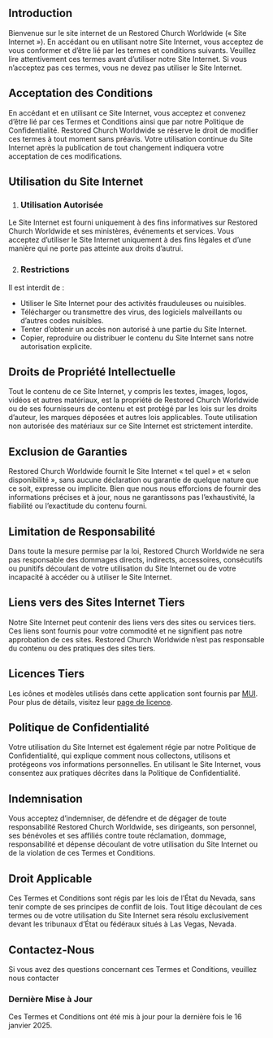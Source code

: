 ## Introduction  
Bienvenue sur le site internet de un Restored Church Worldwide (« Site Internet »). En accédant ou en utilisant notre Site Internet, vous acceptez de vous conformer et d’être lié par les termes et conditions suivants. Veuillez lire attentivement ces termes avant d’utiliser notre Site Internet. Si vous n’acceptez pas ces termes, vous ne devez pas utiliser le Site Internet.  

## Acceptation des Conditions  
En accédant et en utilisant ce Site Internet, vous acceptez et convenez d’être lié par ces Termes et Conditions ainsi que par notre Politique de Confidentialité. Restored Church Worldwide se réserve le droit de modifier ces termes à tout moment sans préavis. Votre utilisation continue du Site Internet après la publication de tout changement indiquera votre acceptation de ces modifications.  

## Utilisation du Site Internet  

1. ### Utilisation Autorisée  
Le Site Internet est fourni uniquement à des fins informatives sur Restored Church Worldwide et ses ministères, événements et services. Vous acceptez d’utiliser le Site Internet uniquement à des fins légales et d’une manière qui ne porte pas atteinte aux droits d’autrui.  

2. ### Restrictions  
Il est interdit de :  
- Utiliser le Site Internet pour des activités frauduleuses ou nuisibles.  
- Télécharger ou transmettre des virus, des logiciels malveillants ou d’autres codes nuisibles.  
- Tenter d’obtenir un accès non autorisé à une partie du Site Internet.  
- Copier, reproduire ou distribuer le contenu du Site Internet sans notre autorisation explicite.  

## Droits de Propriété Intellectuelle  
Tout le contenu de ce Site Internet, y compris les textes, images, logos, vidéos et autres matériaux, est la propriété de Restored Church Worldwide ou de ses fournisseurs de contenu et est protégé par les lois sur les droits d’auteur, les marques déposées et autres lois applicables. Toute utilisation non autorisée des matériaux sur ce Site Internet est strictement interdite.  

## Exclusion de Garanties  
Restored Church Worldwide fournit le Site Internet « tel quel » et « selon disponibilité », sans aucune déclaration ou garantie de quelque nature que ce soit, expresse ou implicite. Bien que nous nous efforcions de fournir des informations précises et à jour, nous ne garantissons pas l’exhaustivité, la fiabilité ou l’exactitude du contenu fourni.  

## Limitation de Responsabilité  
Dans toute la mesure permise par la loi, Restored Church Worldwide ne sera pas responsable des dommages directs, indirects, accessoires, consécutifs ou punitifs découlant de votre utilisation du Site Internet ou de votre incapacité à accéder ou à utiliser le Site Internet.  

## Liens vers des Sites Internet Tiers  
Notre Site Internet peut contenir des liens vers des sites ou services tiers. Ces liens sont fournis pour votre commodité et ne signifient pas notre approbation de ces sites. Restored Church Worldwide n’est pas responsable du contenu ou des pratiques des sites tiers.  

## Licences Tiers  
Les icônes et modèles utilisés dans cette application sont fournis par <a href="https://mui.com/" target="_blank" rel="noopener noreferrer">MUI</a>.  
Pour plus de détails, visitez leur <a href="https://github.com/mui/material-ui/blob/master/LICENSE" target="_blank" rel="noopener noreferrer">page de licence</a>.  

## Politique de Confidentialité  
Votre utilisation du Site Internet est également régie par notre Politique de Confidentialité, qui explique comment nous collectons, utilisons et protégeons vos informations personnelles. En utilisant le Site Internet, vous consentez aux pratiques décrites dans la Politique de Confidentialité.  

## Indemnisation  
Vous acceptez d’indemniser, de défendre et de dégager de toute responsabilité Restored Church Worldwide, ses dirigeants, son personnel, ses bénévoles et ses affiliés contre toute réclamation, dommage, responsabilité et dépense découlant de votre utilisation du Site Internet ou de la violation de ces Termes et Conditions.  

## Droit Applicable  
Ces Termes et Conditions sont régis par les lois de l’État du Nevada, sans tenir compte de ses principes de conflit de lois. Tout litige découlant de ces termes ou de votre utilisation du Site Internet sera résolu exclusivement devant les tribunaux d’État ou fédéraux situés à Las Vegas, Nevada.  

## Contactez-Nous  
Si vous avez des questions concernant ces Termes et Conditions, veuillez nous contacter

### Dernière Mise à Jour  
Ces Termes et Conditions ont été mis à jour pour la dernière fois le 16 janvier 2025.  